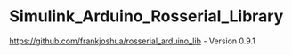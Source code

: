 # Simulink_Arduino_Rosserial_Library

https://github.com/frankjoshua/rosserial_arduino_lib - Version 0.9.1